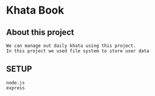 # Khata Book 
## About this project
    We can manage out daily khata using this project.
    In this project we used file system to store user data
    
## SETUP
    node.js 
    express
